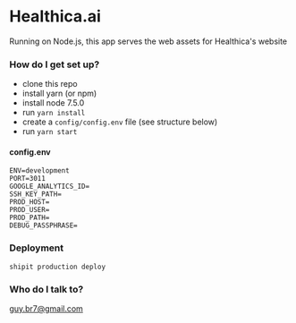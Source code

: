 # Healthica.ai #

Running on Node.js, this app serves the web assets for Healthica's website

### How do I get set up? ###
* clone this repo
* install yarn (or npm)
* install node 7.5.0
* run `yarn install`
* create a `config/config.env` file (see structure below)
* run `yarn start`

#### config.env ####
```
ENV=development
PORT=3011
GOOGLE_ANALYTICS_ID=
SSH_KEY_PATH=
PROD_HOST=
PROD_USER=
PROD_PATH=
DEBUG_PASSPHRASE=
```

### Deployment ###
```
shipit production deploy
```

### Who do I talk to? ###
guy.br7@gmail.com
